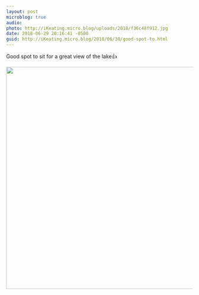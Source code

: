```yaml
---
layout: post
microblog: true
audio: 
photo: http://iKeating.micro.blog/uploads/2018/f36c48f912.jpg
date: 2018-06-29 20:16:41 -0500
guid: http://iKeating.micro.blog/2018/06/30/good-spot-to.html
---
```

Good spot to sit for a great view of the lake👍

<img src="http://iKeating.micro.blog/uploads/2018/f36c48f912.jpg" width="600" height="600" />
